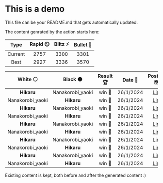 # This is a demo

This file can be your README.md that gets automatically updated.

The content genrated by the action starts here:

<!--START_SECTION:chessStats-->
<!-- Automatically generated with https://github.com/Balastrong/chess-stats-action -->

| Type | Rapid ⏲️ | Blitz ⚡ | Bullet 🔫 |
|:---:|:---:|:---:|:---:|
| Current | 2757 | 3300 | 3301 |
| Best | 2927 | 3336 | 3570 |

| White ⚪ | Black ⚫ | Result 🏆 | Date 📅 | Position 🗺️ | Type 🕕 |
|:---:|:---:|:---:|:---:|:---:|:---:|
| **Hikaru** | Nanakorobi_yaoki | win 🥇 | 26/1/2024 | <a href="http://www.ee.unb.ca/cgi-bin/tervo/fen.pl?select=4r2k/1P4p1/P4p2/2N5/6P1/7P/2bK4/8 b - -">Link</a> | Blitz |
| Nanakorobi_yaoki | **Hikaru** | win 🥇 | 26/1/2024 | <a href="http://www.ee.unb.ca/cgi-bin/tervo/fen.pl?select=8/6pk/7B/3Q4/8/2b3P1/2qp1PKP/5r2 w - -">Link</a> | Blitz |
| **Hikaru** | Nanakorobi_yaoki | win 🥇 | 26/1/2024 | <a href="http://www.ee.unb.ca/cgi-bin/tervo/fen.pl?select=3q4/p1r2pk1/b3pnpQ/3pP3/Pp1P3R/1Pr5/R1B2PP1/4N1K1 b - -">Link</a> | Blitz |
| Nanakorobi_yaoki | **Hikaru** | win 🥇 | 26/1/2024 | <a href="http://www.ee.unb.ca/cgi-bin/tervo/fen.pl?select=7r/1p6/p1k1b3/3n1pQ1/2p5/2P1pB2/P1P4q/3R3K w - -">Link</a> | Blitz |
| **Hikaru** | Nanakorobi_yaoki | win 🥇 | 26/1/2024 | <a href="http://www.ee.unb.ca/cgi-bin/tervo/fen.pl?select=k1r5/6q1/p3N2n/P2pPpbQ/1ppP4/2P2P2/1P1BK1P1/7R b - -">Link</a> | Blitz |
| Nanakorobi_yaoki | **Hikaru** | win 🥇 | 26/1/2024 | <a href="http://www.ee.unb.ca/cgi-bin/tervo/fen.pl?select=8/2p5/8/2P3r1/5b2/2Q5/K4pk1/8 w - -">Link</a> | Blitz |
| **Hikaru** | Nanakorobi_yaoki | win 🥇 | 26/1/2024 | <a href="http://www.ee.unb.ca/cgi-bin/tervo/fen.pl?select=k5q1/pbpN4/1p6/1P2NQ2/P1n1p3/2P3P1/6B1/2B2K2 b - -">Link</a> | Blitz |
| Nanakorobi_yaoki | **Hikaru** | win 🥇 | 26/1/2024 | <a href="http://www.ee.unb.ca/cgi-bin/tervo/fen.pl?select=2r3k1/p3bp2/4p1pB/Pp1qP2p/7P/6Q1/2p2PP1/2R3K1 w - -">Link</a> | Blitz |
| **Hikaru** | Nanakorobi_yaoki | win 🥇 | 26/1/2024 | <a href="http://www.ee.unb.ca/cgi-bin/tervo/fen.pl?select=R7/3qb1k1/3p2p1/2pP4/1p4p1/3P1N2/1P3PK1/3Q4 b - -">Link</a> | Blitz |
| Nanakorobi_yaoki | **Hikaru** | win 🥇 | 26/1/2024 | <a href="http://www.ee.unb.ca/cgi-bin/tervo/fen.pl?select=3rk3/p7/1p2p1p1/2n1B1Nr/2p2P2/6K1/7P/3R4 w - -">Link</a> | Blitz |

<!--END_SECTION:chessStats-->

Existing content is kept, both before and after the generated content :)
